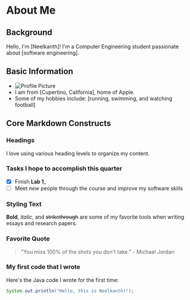 # About Me

## Background
Hello, I'm [Neelkanth]! I'm a Computer Engineering student passionate about [software engineering]. 

## Basic Information
- ![Profile Picture](link_to_your_profile_picture)
- I am from [Cupertino, California], home of Apple. 
- Some of my hobbies include: [running, swimming, and watching football]

## Core Markdown Constructs
### Headings
I love using various heading levels to organize my content.

### Tasks I hope to accomplish this quarter
- [x] Finish **Lab 1**_
- [ ] Meet *new* people through the course and improve my software skills

### Styling Text
**Bold**, *italic*, and ~~strikethrough~~ are some of my favorite tools when writing essays and research papers.

### Favorite Quote
> "You miss 100% of the shots you don't take." - Michael Jordan

### My first code that I wrote
Here's the Java code I wrote for the first time:
```java
System.out.println("Hello, this is Neelkanth!");


